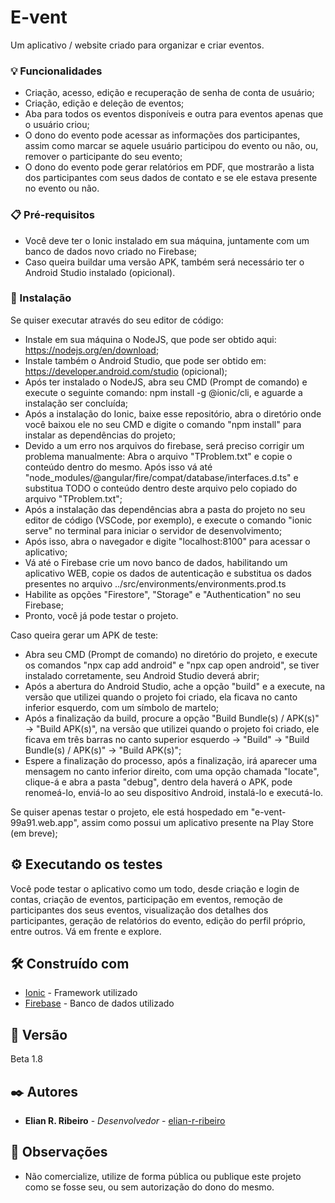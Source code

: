 # E-vent

Um aplicativo / website criado para organizar e criar eventos.

### 💡 Funcionalidades

* Criação, acesso, edição e recuperação de senha de conta de usuário;
* Criação, edição e deleção de eventos;
* Aba para todos os eventos disponíveis e outra para eventos apenas que o usuário criou;
* O dono do evento pode acessar as informações dos participantes, assim como marcar se aquele usuário participou do
evento ou não, ou, remover o participante do seu evento;
* O dono do evento pode gerar relatórios em PDF, que mostrarão a lista dos participantes com seus dados de
contato e se ele estava presente no evento ou não.

### 📋 Pré-requisitos

* Você deve ter o Ionic instalado em sua máquina, juntamente com um banco de dados novo criado no Firebase;
* Caso queira buildar uma versão APK, também será necessário ter o Android Studio instalado (opicional).

### 🔧 Instalação

Se quiser executar através do seu editor de código:

* Instale em sua máquina o NodeJS, que pode ser obtido aqui: https://nodejs.org/en/download;
* Instale também o Android Studio, que pode ser obtido em: https://developer.android.com/studio (opicional);
* Após ter instalado o NodeJS, abra seu CMD (Prompt de comando) e execute o seguinte comando: npm install -g @ionic/cli, e aguarde
a instalação ser concluída;
* Após a instalação do Ionic, baixe esse repositório, abra o diretório onde você baixou ele no seu CMD e digite o comando "npm install"
para instalar as dependências do projeto;
* Devido a um erro nos arquivos do firebase, será preciso corrigir um problema manualmente: Abra o arquivo "TProblem.txt" e copie o
conteúdo dentro do mesmo. Após isso vá até "node_modules/@angular/fire/compat/database/interfaces.d.ts" e substitua TODO o conteúdo
dentro deste arquivo pelo copiado do arquivo "TProblem.txt";
* Após a instalação das dependências abra a pasta do projeto no seu editor de código (VSCode, por exemplo), e execute o comando 
"ionic serve" no terminal para iniciar o servidor de desenvolvimento;
* Após isso, abra o navegador e digite "localhost:8100" para acessar o aplicativo;
* Vá até o Firebase crie um novo banco de dados, habilitando um aplicativo WEB, copie os dados de autenticação e substitua os dados
presentes no arquivo ../src/environments/environments.prod.ts
* Habilite as opções "Firestore", "Storage" e "Authentication" no seu Firebase;
* Pronto, você já pode testar o projeto.

Caso queira gerar um APK de teste:

* Abra seu CMD (Prompt de comando) no diretório do projeto, e execute os comandos "npx cap add android" e "npx cap open android",
se tiver instalado corretamente, seu Android Studio deverá abrir;
* Após a abertura do Android Studio, ache a opção "build" e a execute, na versão que utilizei quando o projeto foi criado,
ela ficava no canto inferior esquerdo, com um símbolo de martelo;
* Após a finalização da build, procure a opção "Build Bundle(s) / APK(s)" -> "Build APK(s)", na versão que utilizei quando o 
projeto foi criado, ele ficava em três barras no canto superior esquerdo -> "Build" -> "Build Bundle(s) / APK(s)" -> "Build APK(s)";
* Espere a finalização do processo, após a finalização, irá aparecer uma mensagem no canto inferior direito, com uma opção chamada 
"locate", clique-á e abra a pasta "debug", dentro dela haverá o APK, pode renomeá-lo, enviá-lo ao seu dispositivo Android, instalá-lo
e executá-lo.

Se quiser apenas testar o projeto, ele está hospedado em "e-vent-99a91.web.app", assim como possui um aplicativo presente
na Play Store (em breve);

## ⚙️ Executando os testes

Você pode testar o aplicativo como um todo, desde criação e login de contas, criação de eventos, participação em eventos, remoção de participantes dos seus eventos, visualização dos detalhes dos participantes, geração de relatórios do evento, edição do perfil próprio, entre outros. Vá em frente e explore.

## 🛠️ Construído com

* [Ionic](https://ionicframework.com/docs/intro/cli) - Framework utilizado
* [Firebase](firebase.google.com) - Banco de dados utilizado

## 📌 Versão

Beta 1.8

## ✒️ Autores

* **Elian R. Ribeiro** - *Desenvolvedor* - [elian-r-ribeiro](https://github.com/elian-r-ribeiro)

## 🎫 Observações

* Não comercialize, utilize de forma pública ou publique este projeto como se fosse seu, ou sem autorização do dono do mesmo.
